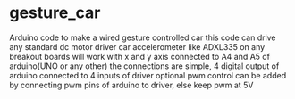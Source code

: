 # gesture_car
Arduino code to make a wired gesture controlled car
this code can drive any standard dc motor driver car
accelerometer like ADXL335 on any breakout boards will work with x and y axis connected to A4 and A5 of arduino(UNO or any other)
the connections are simple, 4 digital output of arduino connected to 4 inputs of driver
optional pwm control can be added by connecting pwm pins of arduino to driver, else keep pwm at 5V
